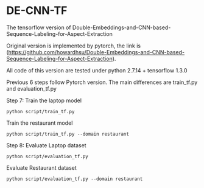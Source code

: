 # DE-CNN-TF
The tensorflow version of Double-Embeddings-and-CNN-based-Sequence-Labeling-for-Aspect-Extraction

Original version is implemented by pytorch, the link is (https://github.com/howardhsu/Double-Embeddings-and-CNN-based-Sequence-Labeling-for-Aspect-Extraction).

All code of this version are tested under python 2.7.14 + tensorflow 1.3.0

Previous 6 steps follow Pytorch version. The main differences are train_tf.py and evaluation_tf.py

Step 7: Train the laptop model
```
python script/train_tf.py
```
Train the restaurant model
```
python script/train_tf.py --domain restaurant
```

Step 8: Evaluate Laptop dataset
```
python script/evaluation_tf.py
```
Evaluate Restaurant dataset
```
python script/evaluation_tf.py --domain restaurant
```

